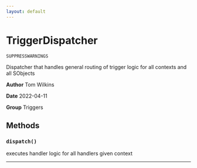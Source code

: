 ```yaml
---
layout: default
---
```

# TriggerDispatcher

`SUPPRESSWARNINGS`

Dispatcher that handles general routing of trigger logic for all contexts and all SObjects


**Author** Tom Wilkins


**Date** 2022-04-11


**Group** Triggers

## Methods
### `dispatch()`

executes handler logic for all handlers given context

---
